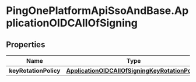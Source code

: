 # PingOnePlatformApiSsoAndBase.ApplicationOIDCAllOfSigning

## Properties

Name | Type | Description | Notes
------------ | ------------- | ------------- | -------------
**keyRotationPolicy** | [**ApplicationOIDCAllOfSigningKeyRotationPolicy**](ApplicationOIDCAllOfSigningKeyRotationPolicy.md) |  | 


